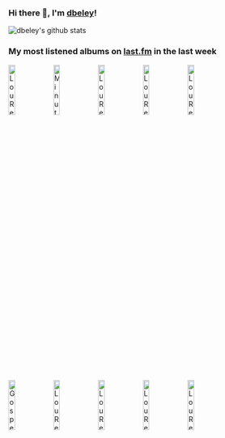 ### Hi there 👋, I'm [dbeley](https://dbeley.ovh/en)!

![dbeley's github stats](https://github-readme-stats.vercel.app/api?username=dbeley)

### My most listened albums on [last.fm](https://www.last.fm/user/d_beley) in the last week

[<img src='https://lastfm.freetls.fastly.net/i/u/300x300/cb0a8a2f889040b5a84d90329dd1b661.png' width='16%' height='16%' alt='Lou Reed - The Blue Mask'>](https://www.last.fm/music/lou%2breed/the%2bblue%2bmask)&nbsp;
[<img src='https://lastfm.freetls.fastly.net/i/u/300x300/8879f81513ea2f1bc32e2f493f1eaa7f.jpg' width='16%' height='16%' alt='Minutemen - Double Nickels on the Dime'>](https://www.last.fm/music/minutemen/double%2bnickels%2bon%2bthe%2bdime)&nbsp;
[<img src='https://lastfm.freetls.fastly.net/i/u/300x300/b1f4d469322cf008967fe79ef3f48e35.jpg' width='16%' height='16%' alt='Lou Reed - New York'>](https://www.last.fm/music/lou%2breed/new%2byork)&nbsp;
[<img src='https://lastfm.freetls.fastly.net/i/u/300x300/52a398c50c4643f9992c387973981b09.png' width='16%' height='16%' alt='Lou Reed - Coney Island Baby'>](https://www.last.fm/music/lou%2breed/coney%2bisland%2bbaby)&nbsp;
[<img src='https://lastfm.freetls.fastly.net/i/u/300x300/1ccdba05c84c591ba5911d9f9facf12e.png' width='16%' height='16%' alt='Lou Reed - Legendary Hearts'>](https://www.last.fm/music/lou%2breed/legendary%2bhearts)&nbsp;
<br>
[<img src='https://lastfm.freetls.fastly.net/i/u/300x300/c76e0a66c5990c413532aa3a2f311f44.png' width='16%' height='16%' alt='Gospel - The Moon Is a Dead World'>](https://www.last.fm/music/gospel/the%2bmoon%2bis%2ba%2bdead%2bworld)&nbsp;
[<img src='https://lastfm.freetls.fastly.net/i/u/300x300/4f6afc8a1d1178a83a760fecfbda0a91.jpg' width='16%' height='16%' alt='Lou Reed - Street Hassle'>](https://www.last.fm/music/lou%2breed/street%2bhassle)&nbsp;
[<img src='https://lastfm.freetls.fastly.net/i/u/300x300/2e918066cbf94f9dcf0c2048fc181028.png' width='16%' height='16%' alt='Lou Reed - New Sensations'>](https://www.last.fm/music/lou%2breed/new%2bsensations)&nbsp;
[<img src='https://lastfm.freetls.fastly.net/i/u/300x300/95aae05a48e848be8ce3b4896ea9bfe4.png' width='16%' height='16%' alt='Lou Reed - Berlin'>](https://www.last.fm/music/lou%2breed/berlin)&nbsp;
[<img src='https://lastfm.freetls.fastly.net/i/u/300x300/cda96fb6eb8307af24fc41311abbde6b.jpg' width='16%' height='16%' alt='Lou Reed - Transformer'>](https://www.last.fm/music/lou%2breed/transformer)&nbsp;
<br>
